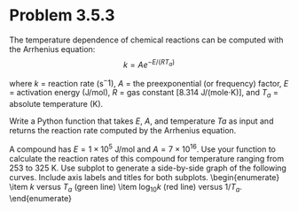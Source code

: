 # Problem 3.5.3

The temperature dependence of chemical reactions can be computed with the Arrhenius equation:
$$
k=Ae^{-E/(RT_a)}
$$

where $k$ = reaction rate (s$^-1$), $A$ = the preexponential (or frequency) factor, $E$ = activation energy (J/mol), $R$ = gas constant [8.314 J/(mole$\cdot$K)], and $T_a$ = absolute temperature (K). 

Write a Python function that takes $E$, $A$, and temperature $Ta$ as input and returns the reaction rate computed by the Arrhenius equation.

A compound has $E = 1\times 10^5$ J/mol and $A=7\times 10^{16}$. Use your function to calculate the reaction rates of this compound for temperature ranging from 253 to 325 K. Use subplot to generate a side-by-side graph of the following curves. Include axis labels and titles for both subplots. 
\begin{enumerate}
	\item $k$ versus $T_a$ (green line)
	\item $\log_{10}{k}$ (red line) versus $1/T_a$.
\end{enumerate}
            

